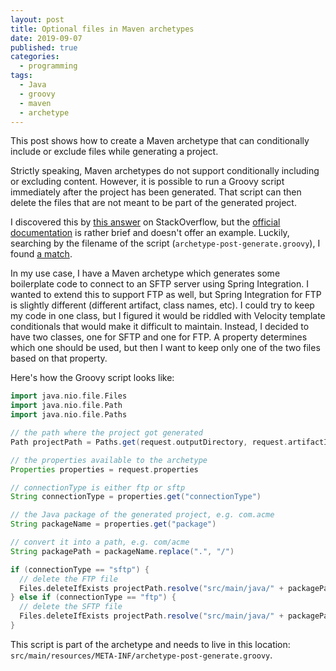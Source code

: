 ```yaml
---
layout: post
title: Optional files in Maven archetypes
date: 2019-09-07
published: true
categories:
  - programming
tags:
  - Java
  - groovy
  - maven
  - archetype
---
```


This post shows how to create a Maven archetype that can conditionally include
or exclude files while generating a project.

Strictly speaking, Maven archetypes do not support conditionally including or
excluding content. However, it is possible to run a Groovy script immediately
after the project has been generated. That script can then delete the files that
are not meant to be part of the generated project.

I discovered this by [this answer](https://stackoverflow.com/a/48426833/153258)
on StackOverflow, but the
[official documentation](https://maven.apache.org/archetype/maven-archetype-plugin/advanced-usage.html)
is rather brief and doesn't offer an example. Luckily, searching by the filename
of the script (`archetype-post-generate.groovy`), I found
[a match](https://github.com/liferay/liferay-portal/blob/master/modules/sdk/project-templates/project-templates-rest/src/main/resources/META-INF/archetype-post-generate.groovy).

In my use case, I have a Maven archetype which generates some boilerplate code
to connect to an SFTP server using Spring Integration. I wanted to extend this
to support FTP as well, but Spring Integration for FTP is slightly different
(different artifact, class names, etc). I could try to keep my code in one
class, but I figured it would be riddled with Velocity template conditionals
that would make it difficult to maintain. Instead, I decided to have two
classes, one for SFTP and one for FTP. A property determines which one should be
used, but then I want to keep only one of the two files based on that property.

Here's how the Groovy script looks like:

```groovy
import java.nio.file.Files
import java.nio.file.Path
import java.nio.file.Paths

// the path where the project got generated
Path projectPath = Paths.get(request.outputDirectory, request.artifactId)

// the properties available to the archetype
Properties properties = request.properties

// connectionType is either ftp or sftp
String connectionType = properties.get("connectionType")

// the Java package of the generated project, e.g. com.acme
String packageName = properties.get("package")

// convert it into a path, e.g. com/acme
String packagePath = packageName.replace(".", "/")

if (connectionType == "sftp") {
  // delete the FTP file
  Files.deleteIfExists projectPath.resolve("src/main/java/" + packagePath + "/polling/FtpFlowBuilder.java")
} else if (connectionType == "ftp") {
  // delete the SFTP file
  Files.deleteIfExists projectPath.resolve("src/main/java/" + packagePath + "/polling/SftpFlowBuilder.java")
}
```

This script is part of the archetype and needs to live in this location:
`src/main/resources/META-INF/archetype-post-generate.groovy`.
